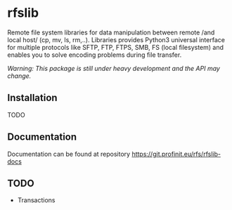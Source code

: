 # rfslib
Remote file system libraries for data manipulation between remote /and local host/ (cp, mv, ls, rm,..).
Libraries provides Python3 universal interface for multiple protocols like SFTP, FTP, FTPS, SMB, FS (local filesystem) and enables you to solve encoding problems during file transfer.

*Warning: This package is still under heavy development and the API may change.*

## Installation
TODO

## Documentation
Documentation can be found at repository https://git.profinit.eu/rfs/rfslib-docs

## TODO
* Transactions 

